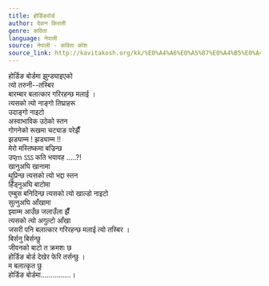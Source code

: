 ```yaml
---
title: होर्डिङवोर्ड
author: देवान किराती
genre: कविता
language: नेपाली
source: नेपाली - कविता कोश
source_link: http://kavitakosh.org/kk/%E0%A4%A6%E0%A5%87%E0%A4%B5%E0%A4%BE%E0%A4%A8_%E0%A4%95%E0%A4%BF%E0%A4%B0%E0%A4%BE%E0%A4%A4%E0%A5%80
---
```


होर्डिङ बोर्डमा झुन्ड्याइएको  
त्यो तरुनी--तस्बिर  
बारम्बार बलात्कार गरिरहन्छ मलाई ।  
त्यसको त्यो नाङ्गो तिघ्राहरू  
उदाङ्गो नाइटो  
अस्वाभाविक उठेको स्तन  
गोगनेको रूखमा चट्याङ परेझैँ  
झड्याम्म ! झड्याम्म !!  
मेरो मस्तिष्कमा बज्रिन्छ  
उप्m ऽऽऽ कति भयावह .....?!  
खानुअघि खानामा  
थुप्रिन्छ त्यसको त्यो भद्दा स्तन  
हिँड्नुअघि बाटोमा  
एम्बुस बनिदिन्छ त्यसको त्यो खाल्डो नाइटो  
सुत्नुअघि आँखामा  
झ्वाम्म आउँछ जलाउँला झैँ  
त्यसको त्यो अगुल्टो आँखा  
जसरी पनि बलात्कार गरिरहन्छ मलाई त्यो तस्बिर ।  
बिर्सनु बिर्सन्छु  
जीवनको बाटो त क्रमशः छ  
होर्डिङ बोर्ड देखेर फेरि तर्सन्छु ।  
म बलात्कृत छु  
होर्डिङ बोर्डमा...............।
